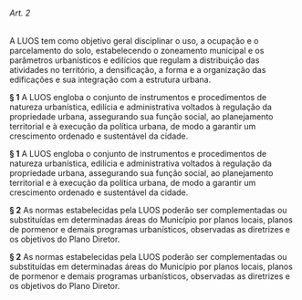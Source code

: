 
###### Art. 2
A LUOS tem como objetivo geral disciplinar o uso, a ocupação e o parcelamento do solo, estabelecendo o zoneamento municipal e os parâmetros urbanísticos e edilícios que regulam a distribuição das atividades no território, a densificação, a forma e a organização das edificações e sua integração com a estrutura urbana.

**§ 1** A LUOS engloba o conjunto de instrumentos e procedimentos de natureza urbanística, edilícia e administrativa voltados à regulação da propriedade urbana, assegurando sua função social, ao planejamento territorial e à execução da política urbana, de modo a garantir um crescimento ordenado e sustentável da cidade.

**§ 1** A LUOS engloba o conjunto de instrumentos e procedimentos de natureza urbanística, edilícia e administrativa voltados à regulação da propriedade urbana, assegurando sua função social, ao planejamento territorial e à execução da política urbana, de modo a garantir um crescimento ordenado e sustentável da cidade.

**§ 2** As normas estabelecidas pela LUOS poderão ser complementadas ou substituídas em determinadas áreas do Município por planos locais, planos de pormenor e demais programas urbanísticos, observadas as diretrizes e os objetivos do Plano Diretor.

**§ 2** As normas estabelecidas pela LUOS poderão ser complementadas ou substituídas em determinadas áreas do Município por planos locais, planos de pormenor e demais programas urbanísticos, observadas as diretrizes e os objetivos do Plano Diretor.
